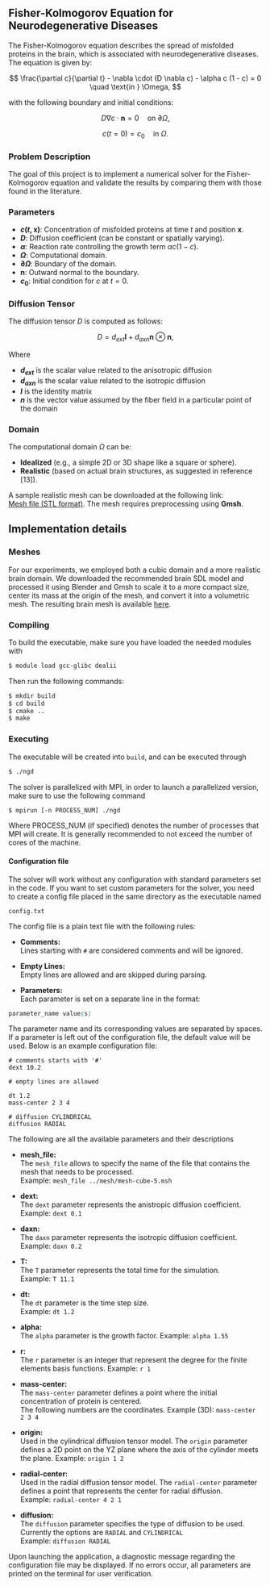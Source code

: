 ## Fisher-Kolmogorov Equation for Neurodegenerative Diseases

The Fisher-Kolmogorov equation describes the spread of misfolded proteins in the brain, which is associated with neurodegenerative diseases. The equation is given by:

$$
\frac{\partial c}{\partial t} - \nabla \cdot (D \nabla c) - \alpha c (1 - c) = 0 \quad \text{in } \Omega,
$$

with the following boundary and initial conditions:

$$
D \nabla c \cdot \mathbf{n} = 0 \quad \text{on } \partial \Omega,
$$

$$
c(t=0) = c_0 \quad \text{in } \Omega.
$$

### Problem Description
The goal of this project is to implement a numerical solver for the Fisher-Kolmogorov equation and validate the results by comparing them with those found in the literature.

### Parameters
- **$c(t, \mathbf{x})$**: Concentration of misfolded proteins at time $t$ and position $\mathbf{x}$.
- **$D$**: Diffusion coefficient (can be constant or spatially varying).
- **$\alpha$**: Reaction rate controlling the growth term $\alpha c (1 - c)$.
- **$\Omega$**: Computational domain.
- **$\partial \Omega$**: Boundary of the domain.
- **$\mathbf{n}$**: Outward normal to the boundary.
- **$c_0$**: Initial condition for $c$ at $t = 0$.

### Diffusion Tensor
The diffusion tensor $D$ is computed as follows:

$$
D = d_{ext} \mathbf{I} + d_{axn} \mathbf{n} \otimes \mathbf{n},
$$

Where
- **$d_{ext}$** is the scalar value related to the anisotropic diffusion
- **$d_{axn}$** is the scalar value related to the isotropic diffusion
- **$I$** is the identity matrix
- **$n$** is the vector value assumed by the fiber field in a particular point of the domain 

### Domain
The computational domain $\Omega$ can be:
- **Idealized** (e.g., a simple 2D or 3D shape like a square or sphere).
- **Realistic** (based on actual brain structures, as suggested in reference [13]).

A sample realistic mesh can be downloaded at the following link:  
[Mesh file (STL format)](https://polimi365-my.sharepoint.com/:u:/g/personal/10461512_polimi_it/EY9ZQp27JArvbXLRPljhNCB-wJ5tPZLlCf0_409EYbtg?e=ClaIRH). The mesh requires preprocessing using **Gmsh**.

## Implementation details
### Meshes
For our experiments, we employed both a cubic domain and a more realistic brain domain. We downloaded the recommended brain SDL model and processed it using Blender and Gmsh to scale it to a more compact size, center its mass at the origin of the mesh, and convert it into a volumetric mesh.
The resulting brain mesh is available [here](https://drive.google.com/drive/folders/1TTNpxtxJowC4FB890qo1zXkJ7gQu1PMJ?usp=sharing).


### Compiling
To build the executable, make sure you have loaded the needed modules with
```bash
$ module load gcc-glibc dealii
```
Then run the following commands:
```bash
$ mkdir build
$ cd build
$ cmake ..
$ make
```
### Executing
The executable will be created into `build`, and can be executed through
```bash
$ ./ngd
```
The solver is parallelized with MPI, in order to launch a parallelized version, make sure to use the following command
```bash
$ mpirun [-n PROCESS_NUM] ./ngd
```
Where PROCESS_NUM  (if specified) denotes the number of processes that MPI will create. It is generally recommended to not exceed the number of cores of the machine. 

#### Configuration file
The solver will work without any configuration with standard parameters set in the code. If you want to set custom parameters for the solver, you need to create a config file placed in the same directory as the executable named
```
config.txt
```
The config file is a plain text file with the following rules:
- **Comments:**  
  Lines starting with `#` are considered comments and will be ignored.

- **Empty Lines:**  
  Empty lines are allowed and are skipped during parsing.

- **Parameters:**  
  Each parameter is set on a separate line in the format:
```scss
parameter_name value(s)
```
The parameter name and its corresponding values are separated by spaces.
If a parameter is left out of the configuration file, the default value will be used.
Below is an example configuration file:

```plaintext
# comments starts with '#'
dext 10.2

# empty lines are allowed

dt 1.2
mass-center 2 3 4

# diffusion CYLINDRICAL
diffusion RADIAL
```

The following are all the available parameters and their descriptions
- **mesh_file:**  
  The `mesh_file` allows to specify the name of the file that contains the mesh that needs to be processed.  
  Example: `mesh_file ../mesh/mesh-cube-5.msh`

- **dext:**  
  The `dext` parameter represents the anistropic diffusion coefficient.  
  Example: `dext 0.1`

- **daxn:**  
  The `daxn` parameter represents the isotropic diffusion coefficient.  
  Example: `daxn 0.2`

- **T:**  
  The `T` parameter represents the total time for the simulation.  
  Example: `T 11.1`

- **dt:**  
  The `dt` parameter is the time step size.  
  Example: `dt 1.2`

- **alpha:**  
  The `alpha` parameter is the growth factor.
  Example: `alpha 1.55`

- **r:**  
  The `r` parameter is an integer that represent the degree for the finite elements basis functions. 
  Example: `r 1`

- **mass-center:**  
  The `mass-center` parameter defines a point where the initial concentration of protein is centered.  
  The following numbers are the coordinates. 
  Example (3D): `mass-center 2 3 4`

- **origin:**  
  Used in the cylindrical diffusion tensor model. The `origin` parameter defines a 2D point on the YZ plane where the axis of the cylinder meets the plane. 
  Example: `origin 1 2`

- **radial-center:**  
  Used in the radial diffusion tensor model. The `radial-center` parameter defines a point that represents the center for radial diffusion.  
  Example: `radial-center 4 2 1`

- **diffusion:**  
  The `diffusion` parameter specifies the type of diffusion to be used. Currently the options are `RADIAL` and `CYLINDRICAL`  
  Example: `diffusion RADIAL`

Upon launching the application, a diagnostic message regarding the configuration file may be displayed. If no errors occur, all parameters are printed on the terminal for user verification.
